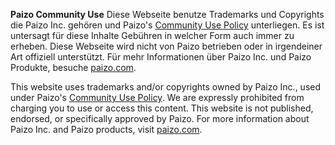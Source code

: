 **Paizo Community Use**
Diese Webseite benutze Trademarks und Copyrights die Paizo Inc. gehören und Paizo's [Community Use Policy](https://paizo.com/communityuse) unterliegen. Es ist untersagt für diese Inhalte Gebühren in welcher Form auch immer zu erheben. Diese Webseite wird nicht von Paizo betrieben oder in irgendeiner Art offiziell unterstützt. Für mehr Informationen über Paizo Inc. und Paizo Produkte, besuche [paizo.com](https://paizo.com).

This website uses trademarks and/or copyrights owned by Paizo Inc., used under Paizo's [Community Use Policy](https://paizo.com/communityuse). We are expressly prohibited from charging you to use or access this content. This website is not published, endorsed, or specifically approved by Paizo. For more information about Paizo Inc. and Paizo products, visit [paizo.com](https://paizo.com).
